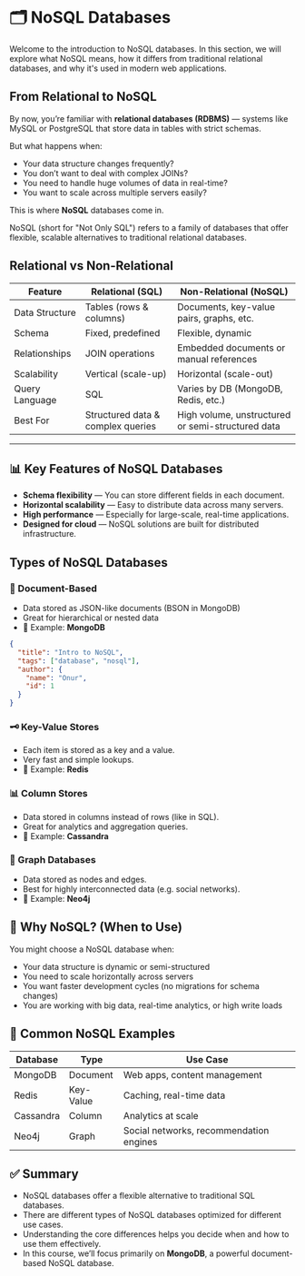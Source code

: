 # 🗂️ NoSQL Databases

Welcome to the introduction to NoSQL databases. In this section, we will explore what NoSQL means, how it differs from traditional relational databases, and why it's used in modern web applications.

## From Relational to NoSQL

By now, you’re familiar with **relational databases (RDBMS)** — systems like MySQL or PostgreSQL that store data in tables with strict schemas.

But what happens when:

- Your data structure changes frequently?
- You don’t want to deal with complex JOINs?
- You need to handle huge volumes of data in real-time?
- You want to scale across multiple servers easily?

This is where **NoSQL** databases come in.

NoSQL (short for "Not Only SQL") refers to a family of databases that offer flexible, scalable alternatives to traditional relational databases.

## Relational vs Non-Relational

| Feature        | Relational (SQL)                  | Non-Relational (NoSQL)                            |
| -------------- | --------------------------------- | ------------------------------------------------- |
| Data Structure | Tables (rows & columns)           | Documents, key-value pairs, graphs, etc.          |
| Schema         | Fixed, predefined                 | Flexible, dynamic                                 |
| Relationships  | JOIN operations                   | Embedded documents or manual references           |
| Scalability    | Vertical (scale-up)               | Horizontal (scale-out)                            |
| Query Language | SQL                               | Varies by DB (MongoDB, Redis, etc.)               |
| Best For       | Structured data & complex queries | High volume, unstructured or semi-structured data |

---

## 📊 Key Features of NoSQL Databases

- **Schema flexibility** — You can store different fields in each document.
- **Horizontal scalability** — Easy to distribute data across many servers.
- **High performance** — Especially for large-scale, real-time applications.
- **Designed for cloud** — NoSQL solutions are built for distributed infrastructure.

## Types of NoSQL Databases

### 📄 Document-Based

- Data stored as JSON-like documents (BSON in MongoDB)
- Great for hierarchical or nested data
- 🧪 Example: **MongoDB**

```json
{
  "title": "Intro to NoSQL",
  "tags": ["database", "nosql"],
  "author": {
    "name": "Onur",
    "id": 1
  }
}
```

### 🗝️ Key-Value Stores

- Each item is stored as a key and a value.
- Very fast and simple lookups.
- 🧪 Example: **Redis**

### 📊 Column Stores

- Data stored in columns instead of rows (like in SQL).
- Great for analytics and aggregation queries.
- 🧪 Example: **Cassandra**

### 🧭 Graph Databases

- Data stored as nodes and edges.
- Best for highly interconnected data (e.g. social networks).
- 🧪 Example: **Neo4j**

## 🍃 Why NoSQL? (When to Use)

You might choose a NoSQL database when:

- Your data structure is dynamic or semi-structured
- You need to scale horizontally across servers
- You want faster development cycles (no migrations for schema changes)
- You are working with big data, real-time analytics, or high write loads

## 🧠 Common NoSQL Examples

| Database  | Type      | Use Case                                |
| --------- | --------- | --------------------------------------- |
| MongoDB   | Document  | Web apps, content management            |
| Redis     | Key-Value | Caching, real-time data                 |
| Cassandra | Column    | Analytics at scale                      |
| Neo4j     | Graph     | Social networks, recommendation engines |

## ✅ Summary

- NoSQL databases offer a flexible alternative to traditional SQL databases.
- There are different types of NoSQL databases optimized for different use cases.
- Understanding the core differences helps you decide when and how to use them effectively.
- In this course, we’ll focus primarily on **MongoDB**, a powerful document-based NoSQL database.
